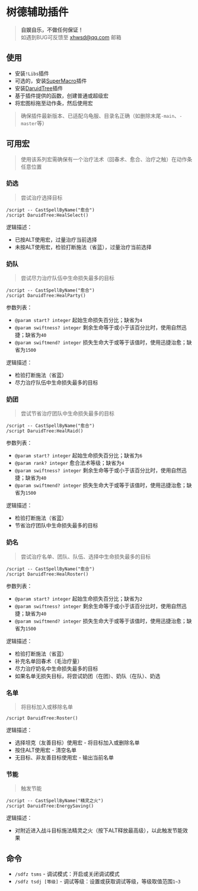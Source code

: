 # 树德辅助插件

> __自娱自乐，不做任何保证！__  
> 如遇到BUG可反馈至 xhwsd@qq.com 邮箱


## 使用
- 安装`!Libs`插件
- 可选的，安装[SuperMacro](https://ghgo.xyz/https://github.com/xhwsd/SuperMacro/archive/master.zip)插件
- 安装[DaruidTree](https://ghgo.xyz/https://github.com/xhwsd/DaruidTree/archive/master.zip)插件
- 基于插件提供的函数，创建普通或超级宏
- 将宏图标拖至动作条，然后使用宏

> 确保插件最新版本、已适配乌龟服、目录名正确（如删除末尾`-main`、`-master`等）


## 可用宏

> 使用该系列宏需确保有一个治疗法术（回春术、愈合、治疗之触）在动作条任意位置


### 奶选

> 尝试治疗选择目标

```
/script -- CastSpellByName("愈合")
/script DaruidTree:HealSelect()
```

逻辑描述：
- 已按ALT使用宏，过量治疗当前选择
- 未按ALT使用宏，检验打断施法（省蓝），过量治疗当前选择


### 奶队

> 尝试尽力治疗队伍中生命损失最多的目标

```
/script -- CastSpellByName("愈合")
/script DaruidTree:HealParty()
```

参数列表：
- `@param start? integer` 起始生命损失百分比；缺省为`4`
- `@param swiftness? integer` 剩余生命等于或小于该百分比时，使用自然迅捷；缺省为`40`
- `@param swiftmend? integer` 损失生命大于或等于该值时，使用迅捷治愈；缺省为`1500`

逻辑描述：
- 检验打断施法（省蓝）
- 尽力治疗队伍中生命损失最多的目标


### 奶团

> 尝试节省治疗团队中生命损失最多的目标

```
/script -- CastSpellByName("愈合")
/script DaruidTree:HealRaid()
```

参数列表：
- `@param start? integer` 起始生命损失百分比；缺省为`6`
- `@param rank? integer` 愈合法术等级；缺省为`4`
- `@param swiftness? integer` 剩余生命等于或小于该百分比时，使用自然迅捷；缺省为`40`
- `@param swiftmend? integer` 损失生命大于或等于该值时，使用迅捷治愈；缺省为`1500`

逻辑描述：
- 检验打断施法（省蓝）
- 节省治疗团队中生命损失最多的目标


### 奶名

> 尝试治疗名单、团队、队伍、选择中生命损失最多的目标

```
/script -- CastSpellByName("愈合")
/script DaruidTree:HealRoster()
```

参数列表：
- `@param start? integer` 起始生命损失百分比；缺省为`2`
- `@param swiftness? integer` 剩余生命等于或小于该百分比时，使用自然迅捷；缺省为`40`
- `@param swiftmend? integer` 损失生命大于或等于该值时，使用迅捷治愈；缺省为`1500`

逻辑描述：
- 检验打断施法（省蓝）
- 补充名单回春术（毛治疗量）
- 尽力治疗奶名中生命损失最多的目标
- 如果名单无损失目标，将尝试奶团（在团）、奶队（在队）、奶选


### 名单

> 将目标加入或移除名单

```
/script DaruidTree:Roster()
```

逻辑描述：
- 选择坦克（友善目标）使用宏 - 将目标加入或删除名单
- 按住ALT使用宏 - 清空名单
- 无目标、非友善目标使用宏 - 输出当前名单


### 节能

> 触发节能

```
/script -- CastSpellByName("精灵之火")
/script DaruidTree:EnergySaving()
```

逻辑描述：
- 对附近进入战斗目标施法精灵之火（按下ALT释放最高级），以此触发节能效果


## 命令
- `/sdfz tsms` - 调试模式：开启或关闭调试模式
- `/sdfz tsdj [等级]` - 调试等级：设置或获取调试等级，等级取值范围`1~3`
